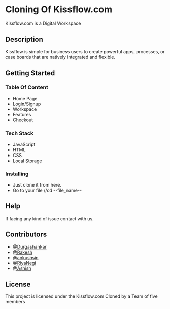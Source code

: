 # Cloning Of Kissflow.com

Kissflow.com is a Digital Workspace

## Description

Kissflow is simple for business users to create powerful apps, processes, or case boards that are natively integrated and flexible.

## Getting Started



### Table Of Content
* Home Page
* Login/Signup
* Workspace
* Features
* Checkout



### Tech Stack

* JavaScript
* HTML
* CSS
* Local Storage

### Installing

* Just clone it from here.
* Go to your file //cd --file_name--


## Help

If facing any kind of issue contact with us.


## Contributors
* [@Durgashankar](https://github.com/Durgashankar001)
* [@Rakesh](https://github.com/Rakesh7420)
* [@ankushsin](https://github.com/ankushsin)
* [@RiyaNegi](https://github.com/RiyaNegi03)
* [@Ashish](https://github.com/abajaj655)




## License

This project is licensed under the Kissflow.com Cloned by a Team of five members
